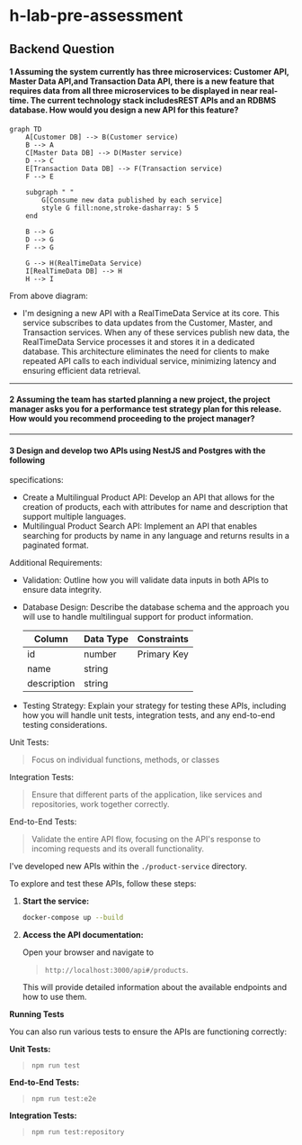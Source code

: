 # h-lab-pre-assessment

## Backend Question
#### 1 Assuming the system currently has three microservices: Customer API, Master Data API,and Transaction Data API, there is a new feature that requires data from all three microservices to be displayed in near real-time. The current technology stack includesREST APIs and an RDBMS database. How would you design a new API for this feature?

```mermaid
graph TD
    A[Customer DB] --> B(Customer service)
    B --> A
    C[Master Data DB] --> D(Master service)
    D --> C
    E[Transaction Data DB] --> F(Transaction service)
    F --> E

    subgraph " "
        G[Consume new data published by each service]
        style G fill:none,stroke-dasharray: 5 5
    end

    B --> G
    D --> G
    F --> G

    G --> H(RealTimeData Service)
    I[RealTimeData DB] --> H
    H --> I
```

From above diagram: 
- I'm designing a new API with a RealTimeData Service at its core. This service subscribes to data updates from the Customer, Master, and Transaction services. When any of these services publish new data, the RealTimeData Service processes it and stores it in a dedicated database. This architecture eliminates the need for clients to make repeated API calls to each individual service, minimizing latency and ensuring efficient data retrieval.
---

#### 2 Assuming the team has started planning a new project, the project manager asks you for a performance test strategy plan for this release. How would you recommend proceeding to the project manager?


----

#### 3 Design and develop two APIs using NestJS and Postgres with the following
specifications:
- Create a Multilingual Product API: Develop an API that allows for the creation
of products, each with attributes for name and description that support multiple
languages.
- Multilingual Product Search API: Implement an API that enables searching for
products by name in any language and returns results in a paginated format.

Additional Requirements:
- Validation: Outline how you will validate data inputs in both APIs to ensure data
integrity.

- Database Design: Describe the database schema and the approach you will use to
handle multilingual support for product information.

    | Column | Data Type | Constraints |
    |---|---|---|
    | id | number | Primary Key |
    | name | string |  |
    | description | string |  |

- Testing Strategy: Explain your strategy for testing these APIs, including how you
will handle unit tests, integration tests, and any end-to-end testing considerations.

Unit Tests:
> Focus on individual functions, methods, or classes

Integration Tests:
> Ensure that different parts of the application, like services and repositories, work together correctly.

End-to-End Tests:
> Validate the entire API flow, focusing on the API's response to incoming requests and its overall functionality.

I've developed new APIs within the `./product-service` directory.

To explore and test these APIs, follow these steps:

1. **Start the service:**

   ```bash
   docker-compose up --build 
   ```

2. **Access the API documentation:**

   Open your browser and navigate to 
   > `http://localhost:3000/api#/products`. 
   
   This will provide detailed information about the available endpoints and how to use them.

**Running Tests**

You can also run various tests to ensure the APIs are functioning correctly:

**Unit Tests:** 
> `npm run test`

**End-to-End Tests:** 
> `npm run test:e2e`

**Integration Tests:** 
> `npm run test:repository`